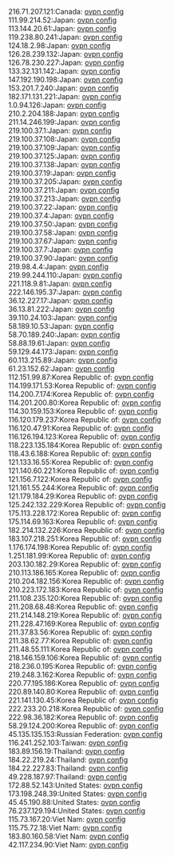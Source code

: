 216.71.207.121:Canada: [ovpn config](vpn/216_71_207_121.ovpn)  
111.99.214.52:Japan: [ovpn config](vpn/111_99_214_52.ovpn)  
113.144.20.61:Japan: [ovpn config](vpn/113_144_20_61.ovpn)  
119.238.80.241:Japan: [ovpn config](vpn/119_238_80_241.ovpn)  
124.18.2.98:Japan: [ovpn config](vpn/124_18_2_98.ovpn)  
126.28.239.132:Japan: [ovpn config](vpn/126_28_239_132.ovpn)  
126.78.230.227:Japan: [ovpn config](vpn/126_78_230_227.ovpn)  
133.32.131.142:Japan: [ovpn config](vpn/133_32_131_142.ovpn)  
147.192.190.198:Japan: [ovpn config](vpn/147_192_190_198.ovpn)  
153.201.7.240:Japan: [ovpn config](vpn/153_201_7_240.ovpn)  
182.171.131.221:Japan: [ovpn config](vpn/182_171_131_221.ovpn)  
1.0.94.126:Japan: [ovpn config](vpn/1_0_94_126.ovpn)  
210.2.204.188:Japan: [ovpn config](vpn/210_2_204_188.ovpn)  
211.14.246.199:Japan: [ovpn config](vpn/211_14_246_199.ovpn)  
219.100.37.1:Japan: [ovpn config](vpn/219_100_37_1.ovpn)  
219.100.37.108:Japan: [ovpn config](vpn/219_100_37_108.ovpn)  
219.100.37.109:Japan: [ovpn config](vpn/219_100_37_109.ovpn)  
219.100.37.125:Japan: [ovpn config](vpn/219_100_37_125.ovpn)  
219.100.37.138:Japan: [ovpn config](vpn/219_100_37_138.ovpn)  
219.100.37.19:Japan: [ovpn config](vpn/219_100_37_19.ovpn)  
219.100.37.205:Japan: [ovpn config](vpn/219_100_37_205.ovpn)  
219.100.37.211:Japan: [ovpn config](vpn/219_100_37_211.ovpn)  
219.100.37.213:Japan: [ovpn config](vpn/219_100_37_213.ovpn)  
219.100.37.22:Japan: [ovpn config](vpn/219_100_37_22.ovpn)  
219.100.37.4:Japan: [ovpn config](vpn/219_100_37_4.ovpn)  
219.100.37.50:Japan: [ovpn config](vpn/219_100_37_50.ovpn)  
219.100.37.58:Japan: [ovpn config](vpn/219_100_37_58.ovpn)  
219.100.37.67:Japan: [ovpn config](vpn/219_100_37_67.ovpn)  
219.100.37.7:Japan: [ovpn config](vpn/219_100_37_7.ovpn)  
219.100.37.90:Japan: [ovpn config](vpn/219_100_37_90.ovpn)  
219.98.4.4:Japan: [ovpn config](vpn/219_98_4_4.ovpn)  
219.99.244.110:Japan: [ovpn config](vpn/219_99_244_110.ovpn)  
221.118.9.81:Japan: [ovpn config](vpn/221_118_9_81.ovpn)  
222.146.195.37:Japan: [ovpn config](vpn/222_146_195_37.ovpn)  
36.12.227.17:Japan: [ovpn config](vpn/36_12_227_17.ovpn)  
36.13.81.222:Japan: [ovpn config](vpn/36_13_81_222.ovpn)  
39.110.24.103:Japan: [ovpn config](vpn/39_110_24_103.ovpn)  
58.189.10.53:Japan: [ovpn config](vpn/58_189_10_53.ovpn)  
58.70.189.240:Japan: [ovpn config](vpn/58_70_189_240.ovpn)  
58.88.19.61:Japan: [ovpn config](vpn/58_88_19_61.ovpn)  
59.129.44.173:Japan: [ovpn config](vpn/59_129_44_173.ovpn)  
60.113.215.89:Japan: [ovpn config](vpn/60_113_215_89.ovpn)  
61.23.152.62:Japan: [ovpn config](vpn/61_23_152_62.ovpn)  
112.151.99.87:Korea Republic of: [ovpn config](vpn/112_151_99_87.ovpn)  
114.199.171.53:Korea Republic of: [ovpn config](vpn/114_199_171_53.ovpn)  
114.200.7.174:Korea Republic of: [ovpn config](vpn/114_200_7_174.ovpn)  
114.201.200.80:Korea Republic of: [ovpn config](vpn/114_201_200_80.ovpn)  
114.30.159.153:Korea Republic of: [ovpn config](vpn/114_30_159_153.ovpn)  
116.120.179.237:Korea Republic of: [ovpn config](vpn/116_120_179_237.ovpn)  
116.120.47.91:Korea Republic of: [ovpn config](vpn/116_120_47_91.ovpn)  
116.126.194.123:Korea Republic of: [ovpn config](vpn/116_126_194_123.ovpn)  
118.223.135.184:Korea Republic of: [ovpn config](vpn/118_223_135_184.ovpn)  
118.43.6.188:Korea Republic of: [ovpn config](vpn/118_43_6_188.ovpn)  
121.133.16.55:Korea Republic of: [ovpn config](vpn/121_133_16_55.ovpn)  
121.140.60.221:Korea Republic of: [ovpn config](vpn/121_140_60_221.ovpn)  
121.156.7.122:Korea Republic of: [ovpn config](vpn/121_156_7_122.ovpn)  
121.161.55.244:Korea Republic of: [ovpn config](vpn/121_161_55_244.ovpn)  
121.179.184.29:Korea Republic of: [ovpn config](vpn/121_179_184_29.ovpn)  
125.242.132.229:Korea Republic of: [ovpn config](vpn/125_242_132_229.ovpn)  
175.113.228.172:Korea Republic of: [ovpn config](vpn/175_113_228_172.ovpn)  
175.114.69.163:Korea Republic of: [ovpn config](vpn/175_114_69_163.ovpn)  
182.214.132.226:Korea Republic of: [ovpn config](vpn/182_214_132_226.ovpn)  
183.107.218.251:Korea Republic of: [ovpn config](vpn/183_107_218_251.ovpn)  
1.176.174.198:Korea Republic of: [ovpn config](vpn/1_176_174_198.ovpn)  
1.251.181.99:Korea Republic of: [ovpn config](vpn/1_251_181_99.ovpn)  
203.130.182.29:Korea Republic of: [ovpn config](vpn/203_130_182_29.ovpn)  
210.113.186.165:Korea Republic of: [ovpn config](vpn/210_113_186_165.ovpn)  
210.204.182.156:Korea Republic of: [ovpn config](vpn/210_204_182_156.ovpn)  
210.223.172.183:Korea Republic of: [ovpn config](vpn/210_223_172_183.ovpn)  
211.108.235.120:Korea Republic of: [ovpn config](vpn/211_108_235_120.ovpn)  
211.208.68.48:Korea Republic of: [ovpn config](vpn/211_208_68_48.ovpn)  
211.214.148.219:Korea Republic of: [ovpn config](vpn/211_214_148_219.ovpn)  
211.228.47.169:Korea Republic of: [ovpn config](vpn/211_228_47_169.ovpn)  
211.37.83.56:Korea Republic of: [ovpn config](vpn/211_37_83_56.ovpn)  
211.38.62.77:Korea Republic of: [ovpn config](vpn/211_38_62_77.ovpn)  
211.48.55.111:Korea Republic of: [ovpn config](vpn/211_48_55_111.ovpn)  
218.146.159.106:Korea Republic of: [ovpn config](vpn/218_146_159_106.ovpn)  
218.236.0.195:Korea Republic of: [ovpn config](vpn/218_236_0_195.ovpn)  
219.248.3.162:Korea Republic of: [ovpn config](vpn/219_248_3_162.ovpn)  
220.77.195.186:Korea Republic of: [ovpn config](vpn/220_77_195_186.ovpn)  
220.89.140.80:Korea Republic of: [ovpn config](vpn/220_89_140_80.ovpn)  
221.141.130.45:Korea Republic of: [ovpn config](vpn/221_141_130_45.ovpn)  
222.233.20.218:Korea Republic of: [ovpn config](vpn/222_233_20_218.ovpn)  
222.98.36.182:Korea Republic of: [ovpn config](vpn/222_98_36_182.ovpn)  
58.29.124.200:Korea Republic of: [ovpn config](vpn/58_29_124_200.ovpn)  
45.135.135.153:Russian Federation: [ovpn config](vpn/45_135_135_153.ovpn)  
116.241.252.103:Taiwan: [ovpn config](vpn/116_241_252_103.ovpn)  
183.89.156.19:Thailand: [ovpn config](vpn/183_89_156_19.ovpn)  
184.22.219.24:Thailand: [ovpn config](vpn/184_22_219_24.ovpn)  
184.22.227.83:Thailand: [ovpn config](vpn/184_22_227_83.ovpn)  
49.228.187.97:Thailand: [ovpn config](vpn/49_228_187_97.ovpn)  
172.88.52.143:United States: [ovpn config](vpn/172_88_52_143.ovpn)  
173.198.248.39:United States: [ovpn config](vpn/173_198_248_39.ovpn)  
45.45.190.88:United States: [ovpn config](vpn/45_45_190_88.ovpn)  
76.237.129.194:United States: [ovpn config](vpn/76_237_129_194.ovpn)  
115.73.167.20:Viet Nam: [ovpn config](vpn/115_73_167_20.ovpn)  
115.75.72.18:Viet Nam: [ovpn config](vpn/115_75_72_18.ovpn)  
183.80.160.58:Viet Nam: [ovpn config](vpn/183_80_160_58.ovpn)  
42.117.234.90:Viet Nam: [ovpn config](vpn/42_117_234_90.ovpn)  
